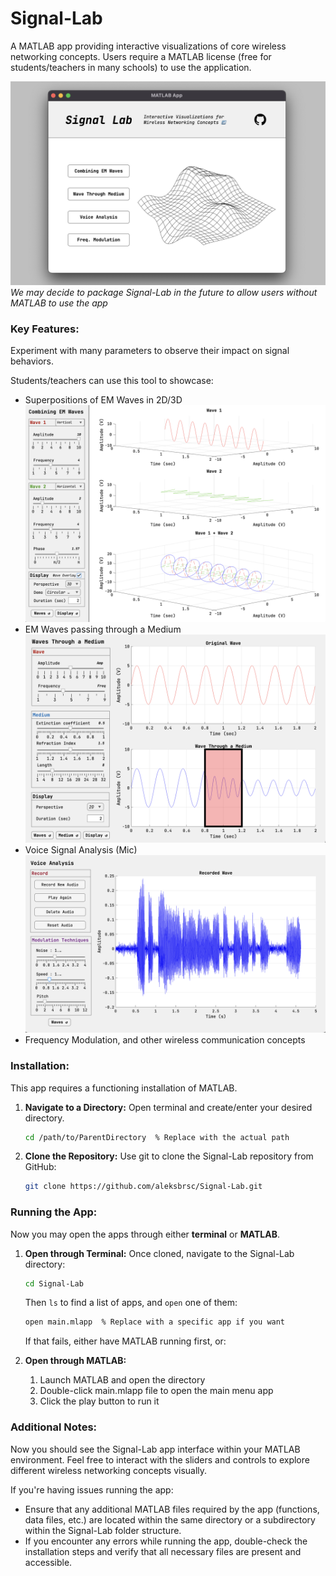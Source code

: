 # Signal-Lab
A MATLAB app providing interactive visualizations of core wireless networking concepts.
Users require a MATLAB license (free for students/teachers in many schools) to use the application.

![main app](https://github.com/aleksbrsc/Signal-Lab/blob/main/images/main%20(app).png?raw=true)
*We may decide to package Signal-Lab in the future to allow users without MATLAB to use the app*

### Key Features:
Experiment with many parameters to observe their impact on signal behaviors.

Students/teachers can use this tool to showcase:
- Superpositions of EM Waves in 2D/3D
![Combining EM Waves screenshot](https://github.com/aleksbrsc/Signal-Lab/blob/main/images/combining_em_waves.png?raw=true)
- EM Waves passing through a Medium
![EM Waves through a Medium screenshot](https://github.com/aleksbrsc/Signal-Lab/blob/main/images/medium.png?raw=true)
- Voice Signal Analysis (Mic)
![Voice Signal Analysis screenshot](https://github.com/aleksbrsc/Signal-Lab/blob/main/images/voice_analysis.png?raw=true)
- Frequency Modulation, and other wireless communication concepts



### Installation:
This app requires a functioning installation of MATLAB. 

1. **Navigate to a Directory:**
   Open terminal and create/enter your desired directory.
    ```bash
   cd /path/to/ParentDirectory  % Replace with the actual path
   ```
    
2. **Clone the Repository:**
   Use git to clone the Signal-Lab repository from GitHub:
   ```bash
   git clone https://github.com/aleksbrsc/Signal-Lab.git
   ```

### Running the App:
Now you may open the apps through either **terminal** or **MATLAB**.

1. **Open through Terminal:**
   Once cloned, navigate to the Signal-Lab directory:
   ```bash
   cd Signal-Lab
   ```
   Then `ls` to find a list of apps, and `open` one of them:
   ```bash
   open main.mlapp  % Replace with a specific app if you want
   ```
   If that fails, either have MATLAB running first, or:

2. **Open through MATLAB:** 
   1. Launch MATLAB and open the directory
   2. Double-click main.mlapp file to open the main menu app
   3. Click the play button to run it

### Additional Notes:
Now you should see the Signal-Lab app interface within your MATLAB environment. Feel free to interact with the sliders and controls to explore different wireless networking concepts visually.

If you're having issues running the app:
* Ensure that any additional MATLAB files required by the app (functions, data files, etc.) are located within the same directory or a subdirectory within the Signal-Lab folder structure.
* If you encounter any errors while running the app, double-check the installation steps and verify that all necessary files are present and accessible.
